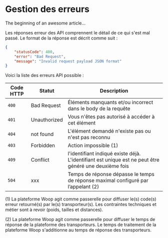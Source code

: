 # Gestion des erreurs

The beginning of an awesome article...

Les réponses erreur des API comprennent le détail de ce qui s'est mal passé. Le format de la réponse est décrit comme suit :

```json
{
    "statusCode": 400,
    "error": "Bad Request",
    "message": "Invalid request payload JSON format"
}
```

Voici la liste des erreurs API possible : 

Code HTTP| Statut| Description
---------|-------|------------
`400`| Bad Request| Éléments manquants et/ou incorrect dans le body de la requête
`401`| Unauthorized| Vous n'êtes pas autorisé à accéder à cet élément
`404`| not found| L'élément demandé n'existe pas ou n'est pas reconnu
`403`| Forbidden| Action impossible (1)
`409`| Conflict| l'identifiant indiqué existe déjà. L'identifiant est unique est ne peut être généré une deuxième fois
`504`| xxx| Temps de réponse dépasse le temps de réponse maximal configuré par l’appelant (2)



(1) La plateforme Woop agit comme passerelle pour diffuser le(s) code(s) erreur retourné(s) par le(s) transporteur(s). Les contraintes techniques et métier sont à revoir (poids, tailles et distances). 

(2) La plateforme Woop agit comme passerelle pour diffuser le temps de réponse de la plateforme des transporteurs. Le temps de traitement de la plateforme Woop s'additionne au temps de réponse des transporteurs.

